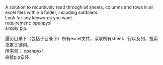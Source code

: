 A solution to recursively read through all sheets, columns and rows in all excel files within a folder, including subfolers. <br>
Look for any keywords you want.<br>
requirement:  openpyxl <br>
simply pip.

遍历目录下（包括子目录下）所有excel文件，读取所有sheet、行以及列，搜索指定关键词。<br>
所需包： openpyxl<br>
直接pip安装
